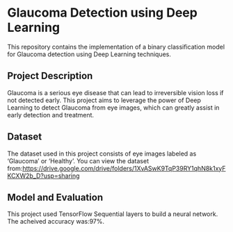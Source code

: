 # Glaucoma Detection using Deep Learning

This repository contains the implementation of a binary classification model for Glaucoma detection using Deep Learning techniques.

## Project Description

Glaucoma is a serious eye disease that can lead to irreversible vision loss if not detected early. This project aims to leverage the power of Deep Learning to detect Glaucoma from eye images, which can greatly assist in early detection and treatment.

## Dataset

The dataset used in this project consists of eye images labeled as ‘Glaucoma’ or ‘Healthy’. 
You can view the dataset from:https://drive.google.com/drive/folders/1XvASwK9TqP39RY1qhN8k1xyFKCXW2b_D?usp=sharing

## Model and Evaluation 
This project used TensorFlow Sequential layers to build a neural network.
The acheived accuracy was:97%.


